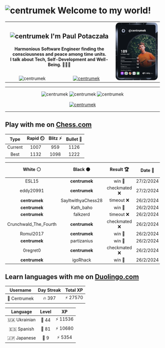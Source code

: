 <h1>
  <img
    src="https://emojis.slackmojis.com/emojis/images/1531849430/4246/blob-sunglasses.gif"
    width="30"
    alt="centrumek"
  />
  Welcome to my world!
</h1>

<table>
  <tbody>
    <tr>
      <td align="center" width="70%" colspan="2">
        <h2>
          <img
            src="https://raw.githubusercontent.com/MartinHeinz/MartinHeinz/master/wave.gif"
            width="30px"
            alt="centrumek"
          />
          I'm Paul Potaczała
        </h2>
        <h4>
          Harmonious Software Engineer finding the consciousness and peace among time units.
          <br/>
          I talk about Tech, Self-Development and Well-Being. 🌿🧘🚀
        </h4>
      </td>
      <td width="30%" rowspan="2">
        <a href="https://app.daily.dev/centrumek">
          <img
            src="./devcard.svg"
            alt="centrumek"
          />
        </a>
      </td>
    </tr>
    <tr align="center">
      <td>
        <img
          src="https://komarev.com/ghpvc/?username=centrumek&label=visitors&color=0e75b6&style=flat"
          alt="centrumek"
        >
      </td>
      <td>
        <a href="https://stackoverflow.com/users/14496012/centrumek">
          <img
            src="https://stackoverflow.com/users/flair/14496012.png?theme=dark"
            alt="centrumek"
          >
        </a>
      </td>
    </tr>
  </tbody>
</table>

---
<div align="center">
  <img 
    src="https://github-readme-stats.vercel.app/api?username=centrumek&show_icons=true&count_private=true&theme=dark&hide_border=true&hide=issues,contribs&bg_color=00000000"
    alt="centrumek"
  />
  <img
    src="https://github-readme-stats.vercel.app/api/top-langs/?username=centrumek&layout=compact&hide_border=true&theme=dark&bg_color=00000000&langs_count=6&exclude_repo=air-statistic-app"
    alt="centrumek"
  />
  <img 
    src="https://github-readme-streak-stats.herokuapp.com?user=centrumek&theme=dark&hide_border=true&background=FFFFFF00"
    alt="centrumek"
  />
  <br/>
  <br/>
  <a href="https://www.buymeacoffee.com/centrumek">
    <img
      src="https://cdn.buymeacoffee.com/buttons/v2/default-orange.png"
      height="50"
      width="210"
      alt="centrumek"
    />
  </a>
</div>

---

## Play with me on [Chess.com](https://www.chess.com/member/centrumek)

<div align="center">
<!--START_SECTION:chessStats-->
<!-- Automatically generated with https://github.com/Balastrong/chess-stats-action -->

| Type | Rapid ⏲️ | Blitz ⚡ | Bullet 🔫 |
|:---:|:---:|:---:|:---:|
| Current | 1007 | 959 | 1126 |
| Best | 1132 | 1098 | 1222 |

| White ⚪ | Black ⚫ | Result 🏆 | Date 📅 | Position 🗺️ | Type 🕕 |
|:---:|:---:|:---:|:---:|:---:|:---:|
| ESL15 | **centrumek** | win 🥇 | 27/2/2024 | <a href="http://www.ee.unb.ca/cgi-bin/tervo/fen.pl?select=r6k/pbpQ1Pp1/1p6/8/8/N1P3P1/PP2Bq1P/R3K3 w - -">Link</a> | Bullet |
| eddy20991 | **centrumek** | checkmated ❌ | 27/2/2024 | <a href="http://www.ee.unb.ca/cgi-bin/tervo/fen.pl?select=2k3R1/7Q/8/8/8/5P2/5KP1/8 b - -">Link</a> | Bullet |
| **centrumek** | SayItwithyaChess28 | timeout ❌ | 26/2/2024 | <a href="http://www.ee.unb.ca/cgi-bin/tervo/fen.pl?select=r3k3/8/2pq4/3p3p/6p1/8/7P/2N3K1 w - -">Link</a> | Bullet |
| **centrumek** | Kath_baho | win 🥇 | 26/2/2024 | <a href="http://www.ee.unb.ca/cgi-bin/tervo/fen.pl?select=2k1R3/pr3R2/2pp4/6B1/PP4P1/2P5/8/6K1 b - -">Link</a> | Bullet |
| **centrumek** | falkzerd | timeout ❌ | 26/2/2024 | <a href="http://www.ee.unb.ca/cgi-bin/tervo/fen.pl?select=4rrk1/p5pp/1bp5/3pP3/2q2B2/6PP/3Q4/5R1K w - -">Link</a> | Bullet |
| Crunchwald_The_Fourth | **centrumek** | checkmated ❌ | 26/2/2024 | <a href="http://www.ee.unb.ca/cgi-bin/tervo/fen.pl?select=b7/5R1p/1B6/p2p4/P1B1kp2/7P/1P4P1/4R1K1 b - -">Link</a> | Bullet |
| Romul2017 | **centrumek** | win 🥇 | 26/2/2024 | <a href="http://www.ee.unb.ca/cgi-bin/tervo/fen.pl?select=rn1qk2r/8/1p1p3b/p1pPp2p/3n4/2NB2RP/PPP3P1/2K5 w kq -">Link</a> | Bullet |
| **centrumek** | partizanius | win 🥇 | 26/2/2024 | <a href="http://www.ee.unb.ca/cgi-bin/tervo/fen.pl?select=8/5pp1/4p2p/1b2P3/2k2P2/p4KP1/7P/1q6 b - -">Link</a> | Bullet |
| 0regret0 | **centrumek** | checkmated ❌ | 26/2/2024 | <a href="http://www.ee.unb.ca/cgi-bin/tervo/fen.pl?select=1R3k2/Q7/8/8/3P4/4P1p1/5P2/6K1 b - -">Link</a> | Bullet |
| **centrumek** | igoRhack | win 🥇 | 26/2/2024 | <a href="http://www.ee.unb.ca/cgi-bin/tervo/fen.pl?select=1r3r2/3p2k1/8/p5p1/P2KPb2/8/6b1/8 b - -">Link</a> | Bullet |

<!--END_SECTION:chessStats-->
</div>

## Learn languages with me on [Duolingo.com](https://www.duolingo.com/profile/Centrumek)

<div align="center">
<!--START_SECTION:duolingoStats-->
<!-- Automatically generated with https://github.com/centrumek/duolingo-readme-stats-->

| Username | Day Streak | Total XP |
|:---:|:---:|:---:|
| 👤 Centrumek | 🔥 397 | ⚡ 27570 |

| Language | Level | XP |
|:---:|:---:|:---:|
| 🇺🇦 Ukrainian | 👑 44 | ⚡ 11536 |
| 🇪🇸 Spanish | 👑 81 | ⚡ 10680 |
| 🇯🇵 Japanese | 👑 9 | ⚡ 5354 |

<!--END_SECTION:duolingoStats-->
</div>
<!--
**centrumek/centrumek** is a ✨ _special_ ✨ repository because its `README.md` (this file) appears on your GitHub profile.

Here are some ideas to get you started:

- 🔭 I’m currently working on ...
- 🌱 I’m currently learning ...
- 👯 I’m looking to collaborate on ...
- 🤔 I’m looking for help with ...
- 💬 Ask me about ...
- 📫 How to reach me: ...
- 😄 Pronouns: ...
- ⚡ Fun fact: ...
-->
